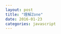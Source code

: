 ```yaml
---
layout: post
title: "理解Zone"
date: 2016-01-23
categories: javascript
---
```


<script>
window.location.href = 'https://github.com/kittencup/angular2-ama-cn/issues/60';    
</script>

